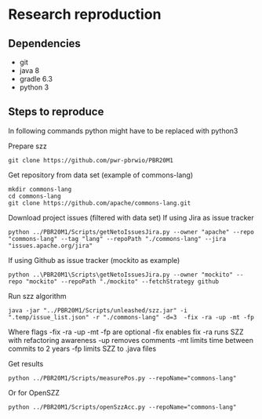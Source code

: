 # Research reproduction

## Dependencies
+ git
+ java 8
+ gradle 6.3
+ python 3

## Steps to reproduce
In following commands python might have to be replaced with python3

Prepare szz
```
git clone https://github.com/pwr-pbrwio/PBR20M1
```
Get repository from data set (example of commons-lang)
```
mkdir commons-lang
cd commons-lang
git clone https://github.com/apache/commons-lang.git
```
Download project issues (filtered with data set)
If using Jira as issue tracker
```
python ../PBR20M1/Scripts/getNetoIssuesJira.py --owner "apache" --repo "commons-lang" --tag "lang" --repoPath "./commons-lang" --jira "issues.apache.org/jira"
```
If using Github as issue tracker (mockito as example)
```
python ..\PBR20M1\Scripts\getNetoIssuesJira.py --owner "mockito" --repo "mockito" --repoPath "./mockito" --fetchStrategy github
```
Run szz algorithm
```
java -jar "../PBR20M1/Scripts/unleashed/szz.jar" -i ".temp/issue_list.json" -r "./commons-lang" -d=3  -fix -ra -up -mt -fp
```
Where flags -fix -ra -up -mt -fp are optional
-fix enables fix
-ra runs SZZ with refactoring awareness
-up removes comments
-mt limits time between commits to 2 years
-fp limits SZZ to .java files

Get results
```
python ../PBR20M1/Scripts/measurePos.py --repoName="commons-lang"
```
Or for OpenSZZ
```
python ../PBR20M1/Scripts/openSzzAcc.py --repoName="commons-lang"
```